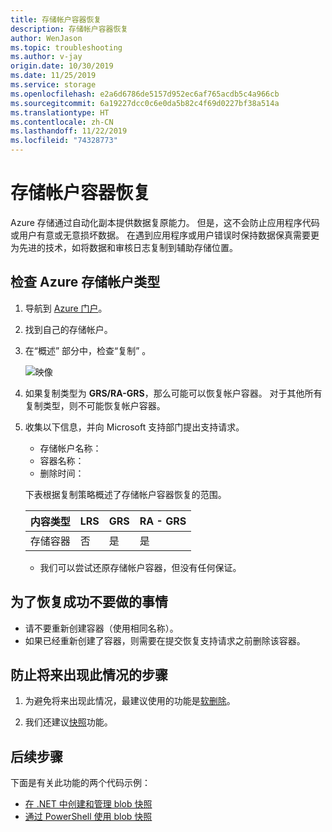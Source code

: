 ```yaml
---
title: 存储帐户容器恢复
description: 存储帐户容器恢复
author: WenJason
ms.topic: troubleshooting
ms.author: v-jay
origin.date: 10/30/2019
ms.date: 11/25/2019
ms.service: storage
ms.openlocfilehash: e2a6d6786de5157d952ec6af765acdb5c4a966cb
ms.sourcegitcommit: 6a19227dcc0c6e0da5b82c4f69d0227bf38a514a
ms.translationtype: HT
ms.contentlocale: zh-CN
ms.lasthandoff: 11/22/2019
ms.locfileid: "74328773"
---
```

# <a name="storage-account-container-recovery"></a>存储帐户容器恢复

Azure 存储通过自动化副本提供数据复原能力。 但是，这不会防止应用程序代码或用户有意或无意损坏数据。 在遇到应用程序或用户错误时保持数据保真需要更为先进的技术，如将数据和审核日志复制到辅助存储位置。

## <a name="checking-azure-storage-account-type"></a>检查 Azure 存储帐户类型

1. 导航到 [Azure 门户](https://portal.azure.cn/)。

2. 找到自己的存储帐户。

3. 在“概述”  部分中，检查“复制”  。

   ![映像](media/storage-account-container-recovery/1.png)

4. 如果复制类型为 **GRS/RA-GRS**，那么可能可以恢复帐户容器。 对于其他所有复制类型，则不可能恢复帐户容器。

5. 收集以下信息，并向 Microsoft 支持部门提出支持请求。

   * 存储帐户名称：
   * 容器名称：
   * 删除时间：

   下表根据复制策略概述了存储帐户容器恢复的范围。

   |内容类型|LRS|GRS|RA - GRS| 
   |---|---|---|---|
   |存储容器|否|是|是| 

   * 我们可以尝试还原存储帐户容器，但没有任何保证。 

## <a name="things-not-to-do-for-recover-to-be-successful"></a>为了恢复成功不要做的事情

* 请不要重新创建容器（使用相同名称）。  
* 如果已经重新创建了容器，则需要在提交恢复支持请求之前删除该容器。

## <a name="steps-to-prevent-this-in-the-future"></a>防止将来出现此情况的步骤

1. 为避免将来出现此情况，最建议使用的功能是[软删除](/storage/blobs/storage-blob-soft-delete)。

2. 我们还建议[快照](https://docs.microsoft.com/rest/api/storageservices/Creating-a-Snapshot-of-a-Blob)功能。
 
## <a name="next-steps"></a>后续步骤

下面是有关此功能的两个代码示例：

  * [在 .NET 中创建和管理 blob 快照](/storage/storage-blob-snapshots)
  * [通过 PowerShell 使用 blob 快照](https://blogs.msdn.microsoft.com/cie/2016/05/17/using-blob-snapshots-with-powershell/)
  

